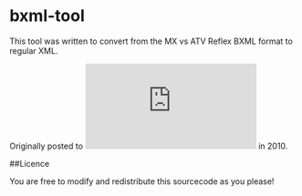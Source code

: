 ﻿bxml-tool
=========

This tool was written to convert from the MX vs ATV Reflex BXML format to regular XML.

Originally posted to ![XeNTaX](http://forum.xentax.com/viewtopic.php?f=21&t=5479) in 2010.

##Licence

You are free to modify and redistribute this sourcecode as you please!